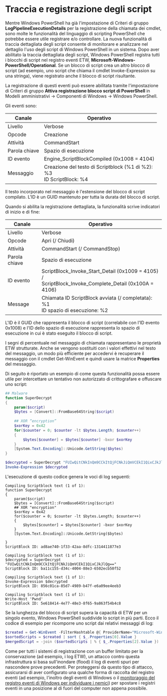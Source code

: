 # Traccia e registrazione degli script

Mentre Windows PowerShell ha già l'impostazione di Criteri di gruppo **LogPipelineExecutionDetails** per la registrazione della chiamata dei cmdlet, sono molte le funzionalità del linguaggio di scripting PowerShell che potrebbe essere utile registrare e/o controllare. La nuova funzionalità di traccia dettagliata degli script consente di monitorare e analizzare nel dettaglio l'uso degli script di Windows PowerShell in un sistema. Dopo aver abilitato la traccia dettagliata degli script, Windows PowerShell registra tutti i blocchi di script nel registro eventi ETW, **Microsoft-Windows-PowerShell/Operational**. Se un blocco di script crea un altro blocco di script (ad esempio, uno script che chiama il cmdlet Invoke-Expression su una stringa), viene registrato anche il blocco di script risultante.

La registrazione di questi eventi può essere abilitata tramite l'impostazione di Criteri di gruppo **Attiva registrazione blocco script di PowerShell** in Modelli amministrativi -> Componenti di Windows -> Windows PowerShell.

Gli eventi sono:

| Canale | Operativo                                 |
|---------|---------------------------------------------|
| Livello   | Verbose                                     |
| Opcode  | Creazione                                      |
| Attività    | CommandStart                                |
| Parola chiave | Spazio di esecuzione                                    |
| ID evento | Engine_ScriptBlockCompiled (0x1008 = 4104)  |
| Messaggio | Creazione del testo di Scriptblock (%1 di %2): </br> %3 </br> ID ScriptBlock: %4 |


Il testo incorporato nel messaggio è l'estensione del blocco di script compilato. L'ID è un GUID mantenuto per tutta la durata del blocco di script.

Quando si abilita la registrazione dettagliata, la funzionalità scrive indicatori di inizio e di fine:

| Canale | Operativo                                            |
|---------|--------------------------------------------------------|
| Livello   | Verbose                                                |
| Opcode  | Apri (/ Chiudi)                                         |
| Attività    | CommandStart (/ CommandStop)                           |
| Parola chiave | Spazio di esecuzione                                               |
| ID evento | ScriptBlock\_Invoke\_Start\_Detail (0x1009 = 4105) / </br> ScriptBlock\_Invoke\_Complete\_Detail (0x100A = 4106) |
| Message | Chiamata ID ScriptBlock avviata (/ completata): %1 </br> ID spazio di esecuzione: %2 |

L'ID è il GUID che rappresenta il blocco di script (correlabile con l'ID evento 0x1008) e l'ID dello spazio di esecuzione rappresenta lo spazio di esecuzione in cui è stato eseguito il blocco di script.

I segni di percentuale nel messaggio di chiamata rappresentano le proprietà ETW strutturate. Anche se vengono sostituiti con i valori effettivi nel testo del messaggio, un modo più efficiente per accedervi è recuperare il messaggio con il cmdlet Get-WinEvent e quindi usare la matrice **Properties** del messaggio.

Di seguito è riportato un esempio di come questa funzionalità possa essere utile per intercettare un tentativo non autorizzato di crittografare e offuscare uno script:

```powershell
## Malware
function SuperDecrypt
{
    param($script)
    $bytes = [Convert]::FromBase64String($script)
             
    ## XOR “encryption”
    $xorKey = 0x42
    for($counter = 0; $counter -lt $bytes.Length; $counter++)
    {
        $bytes[$counter] = $bytes[$counter] -bxor $xorKey
    }
    [System.Text.Encoding]::Unicode.GetString($bytes)
}

$decrypted = SuperDecrypt "FUIwQitCNkInQm9CCkItQjFCNkJiQmVCEkI1QixCJkJlQg=="
Invoke-Expression $decrypted
```

L'esecuzione di questo codice genera le voci di log seguenti:

```
Compiling Scriptblock text (1 of 1):
function SuperDecrypt
{
    param($script)
    $bytes = [Convert]::FromBase64String($script)
    ## XOR "encryption"
    $xorKey = 0x42
    for($counter = 0; $counter -lt $bytes.Length; $counter++)
    {
        $bytes[$counter] = $bytes[$counter] -bxor $xorKey
    }
    [System.Text.Encoding]::Unicode.GetString($bytes)

}
ScriptBlock ID: ad8ae740-1f33-42aa-8dfc-1314411877e3

Compiling Scriptblock text (1 of 1):
$decrypted = SuperDecrypt "FUIwQitCNkInQm9CCkItQjFCNkJiQmVCEkI1QixCJkJlQg=="
ScriptBlock ID: ba11c155-d34c-4004-88e3-6502ecb50f52

Compiling Scriptblock text (1 of 1):
Invoke-Expression $decrypted
ScriptBlock ID: 856c01ca-85d7-4989-b47f-e6a09ee4eeb3

Compiling Scriptblock text (1 of 1):
Write-Host 'Pwnd'
ScriptBlock ID: 5e618414-4e77-48e3-8f65-9a863f54b4c8
```

Se la lunghezza del blocco di script supera la capacità di ETW per un singolo evento, Windows PowerShell suddivide lo script in più parti. Ecco il codice di esempio per ricomporre uno script dai relativi messaggi di log:

```powershell
$created = Get-WinEvent -FilterHashtable @{ ProviderName="Microsoft-Windows-PowerShell"; Id = 4104 } | Where-Object { $_.<...> }
$sortedScripts = $created | sort { $_.Properties[0].Value }
$mergedScript = -join ($sortedScripts | % { $_.Properties[2].Value })
```

Come per tutti i sistemi di registrazione con un buffer limitato per la conservazione (ad esempio, i log ETW), un attacco contro questa infrastruttura si basa sull'inondare (flood) il log di eventi spuri per nascondere prove precedenti. Per proteggersi da questo tipo di attacco, assicurarsi di aver configurato una qualche forma di raccolta del registro eventi (ad esempio, l'inoltro degli eventi di Windows o il [monitoraggio del registro eventi di Windows per individuare i nemici](http://www.nsa.gov/ia/_files/app/Spotting_the_Adversary_with_Windows_Event_Log_Monitoring.pdf)) per spostare i registri eventi in una posizione al di fuori del computer non appena possibile.


<!--HONumber=Jun16_HO4-->


